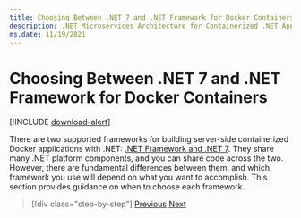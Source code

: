 ```yaml
---
title: Choosing Between .NET 7 and .NET Framework for Docker Containers
description: .NET Microservices Architecture for Containerized .NET Applications | Choosing Between .NET 6 and .NET Framework for Docker Containers
ms.date: 11/19/2021
---
```

# Choosing Between .NET 7 and .NET Framework for Docker Containers

[!INCLUDE [download-alert](../includes/download-alert.md)]

There are two supported frameworks for building server-side containerized Docker applications with .NET: [.NET Framework and .NET 7](https://dotnet.microsoft.com/download). They share many .NET platform components, and you can share code across the two. However, there are fundamental differences between them, and which framework you use will depend on what you want to accomplish. This section provides guidance on when to choose each framework.

>[!div class="step-by-step"]
>[Previous](../container-docker-introduction/docker-containers-images-registries.md)
>[Next](general-guidance.md)
